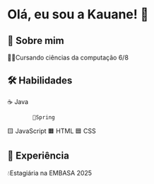
# Olá, eu sou a Kauane! 👋


## 🚀 Sobre mim




👩‍💻Cursando ciências da computação 6/8






## 🛠 Habilidades
☕ Java 

            🌿Spring
            

🟨 JavaScript 
🟧 HTML
🟦 CSS
            

## 💼 Experiência
💧Estagiária na EMBASA 2025



